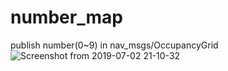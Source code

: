 # number_map  
  
  publish number(0~9) in nav_msgs/OccupancyGrid  
  ![Screenshot from 2019-07-02 21-10-32](https://user-images.githubusercontent.com/40942409/60512304-30c81500-9d0f-11e9-813d-fd6d80874c04.png)
